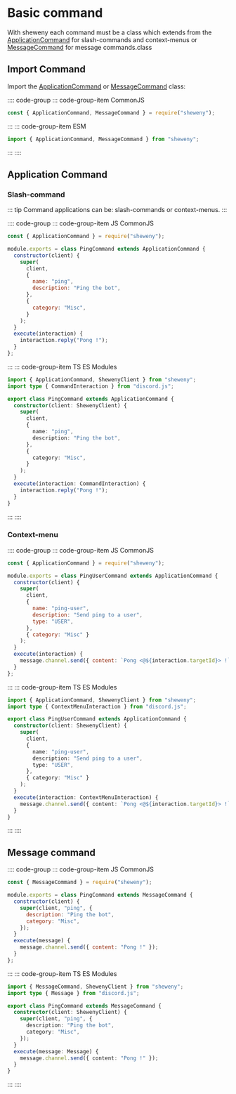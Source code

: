 # Basic command

With sheweny each command must be a class which extends from the [ApplicationCommand](../../doc/structures/ApplicationCommand.md) for slash-commands and context-menus or [MessageCommand](../../doc/structures/MessageCommand.md) for message commands.class

## Import Command

Import the [ApplicationCommand](../../doc/structures/ApplicationCommand.md) or [MessageCommand](../../doc/structures/MessageCommand.md) class:

:::: code-group
::: code-group-item CommonJS

```js
const { ApplicationCommand, MessageCommand } = require("sheweny");
```

:::
::: code-group-item ESM

```js
import { ApplicationCommand, MessageCommand } from "sheweny";
```

:::
::::

## Application Command

### Slash-command

::: tip
Command applications can be: slash-commands or context-menus.
:::

:::: code-group
::: code-group-item JS CommonJS

```js
const { ApplicationCommand } = require("sheweny");

module.exports = class PingCommand extends ApplicationCommand {
  constructor(client) {
    super(
      client,
      {
        name: "ping",
        description: "Ping the bot",
      },
      {
        category: "Misc",
      }
    );
  }
  execute(interaction) {
    interaction.reply("Pong !");
  }
};
```

:::
::: code-group-item TS ES Modules

```ts
import { ApplicationCommand, ShewenyClient } from "sheweny";
import type { CommandInteraction } from "discord.js";

export class PingCommand extends ApplicationCommand {
  constructor(client: ShewenyClient) {
    super(
      client,
      {
        name: "ping",
        description: "Ping the bot",
      },
      {
        category: "Misc",
      }
    );
  }
  execute(interaction: CommandInteraction) {
    interaction.reply("Pong !");
  }
}
```

:::
::::

### Context-menu

:::: code-group
::: code-group-item JS CommonJS

```js
const { ApplicationCommand } = require("sheweny");

module.exports = class PingUserCommand extends ApplicationCommand {
  constructor(client) {
    super(
      client,
      {
        name: "ping-user",
        description: "Send ping to a user",
        type: "USER",
      },
      { category: "Misc" }
    );
  }
  execute(interaction) {
    message.channel.send({ content: `Pong <@${interaction.targetId}> !` });
  }
};
```

:::
::: code-group-item TS ES Modules

```ts
import { ApplicationCommand, ShewenyClient } from "sheweny";
import type { ContextMenuInteraction } from "discord.js";

export class PingUserCommand extends ApplicationCommand {
  constructor(client: ShewenyClient) {
    super(
      client,
      {
        name: "ping-user",
        description: "Send ping to a user",
        type: "USER",
      },
      { category: "Misc" }
    );
  }
  execute(interaction: ContextMenuInteraction) {
    message.channel.send({ content: `Pong <@${interaction.targetId}> !` });
  }
}
```

:::
::::

## Message command

:::: code-group
::: code-group-item JS CommonJS

```js
const { MessageCommand } = require("sheweny");

module.exports = class PingCommand extends MessageCommand {
  constructor(client) {
    super(client, "ping", {
      description: "Ping the bot",
      category: "Misc",
    });
  }
  execute(message) {
    message.channel.send({ content: "Pong !" });
  }
};
```

:::
::: code-group-item TS ES Modules

```ts
import { MessageCommand, ShewenyClient } from "sheweny";
import type { Message } from "discord.js";

export class PingCommand extends MessageCommand {
  constructor(client: ShewenyClient) {
    super(client, "ping", {
      description: "Ping the bot",
      category: "Misc",
    });
  }
  execute(message: Message) {
    message.channel.send({ content: "Pong !" });
  }
}
```

:::
::::
